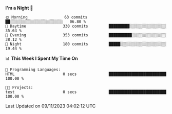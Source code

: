 <!--START_SECTION:waka-->
**I'm a Night 🦉** 

```text
🌞 Morning                63 commits          ██░░░░░░░░░░░░░░░░░░░░░░░   06.80 % 
🌆 Daytime                330 commits         █████████░░░░░░░░░░░░░░░░   35.64 % 
🌃 Evening                353 commits         ██████████░░░░░░░░░░░░░░░   38.12 % 
🌙 Night                  180 commits         █████░░░░░░░░░░░░░░░░░░░░   19.44 % 
```


📊 **This Week I Spent My Time On** 

```text
💬 Programming Languages: 
HTML                     0 secs              █████████████████████████   100.00 % 

🐱‍💻 Projects: 
test                     0 secs              █████████████████████████   100.00 % 
```


 Last Updated on 09/11/2023 04:02:12 UTC
<!--END_SECTION:waka-->
